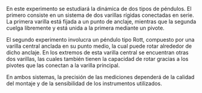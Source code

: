 
En este experimento se estudiará la dinámica de dos tipos de péndulos. El primero consiste en un sistema de dos varillas rígidas conectadas en serie. La primera varilla está fijada a un punto de anclaje, mientras que la segunda cuelga libremente y está unida a la primera mediante un pivote.

El segundo experimento involucra un péndulo tipo Rott, compuesto por una varilla central anclada en su punto medio, la cual puede rotar alrededor de dicho anclaje. En los extremos de esta varilla central se encuentran otras dos varillas, las cuales también tienen la capacidad de rotar gracias a los pivotes que las conectan a la varilla principal.

En ambos sistemas, la precisión de las mediciones dependerá de la calidad del montaje y de la sensibilidad de los instrumentos utilizados.

